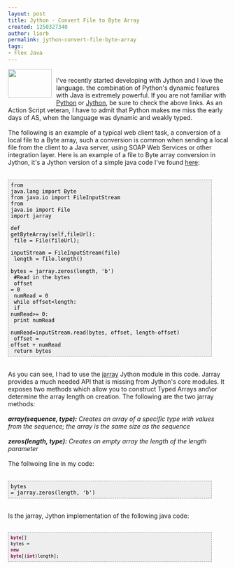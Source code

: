 ```yaml
---
layout: post
title: Jython - Convert File to Byte Array
created: 1250327340
author: liorb
permalink: jython-convert-file-byte-array
tags:
- Flex Java
---
```

<a onblur="try {parent.deselectBloggerImageGracefully();} catch(e) {}" href="http://4.bp.blogspot.com/_tECzk8Tdl88/SoZ93xag3jI/AAAAAAAAAEA/aQ_fwjPOr90/s1600-h/jython-logo.jpg"><img style="margin: 0pt 10px 10px 0pt; float: left; cursor: pointer; width: 100px; height: 65px;" src="http://4.bp.blogspot.com/_tECzk8Tdl88/SoZ93xag3jI/AAAAAAAAAEA/aQ_fwjPOr90/s400/jython-logo.jpg" alt="" id="BLOGGER_PHOTO_ID_5370118002796715570" border="0" /></a><br />I've recently started developing with Jython and I love the language. the combination of Python's dynamic features with Java is extremely powerful. If you are not familiar with <a href="http://www.python.org/">Python</a> or <a href="http://www.jython.org/">Jython</a>, be sure to check the above links. As an Action Script veteran, I have to admit that Python makes me miss the early days of AS, when the language was dynamic and weakly typed.<br /><br />The following is an example of a typical web client task, a conversion of a local file to a Byte array, such a conversion is common when sending a local file from the client to a Java server, using SOAP Web Services or other integration layer. Here is an example of a file to Byte array conversion in Jython, it's a Jython version of a simple java code I've found <a href="http://www.java-tips.org/java-se-tips/java.io/reading-a-file-into-a-byte-array.html">here</a>:<br /><br /><pre face="Andale Mono,Lucida Console,Monaco,fixed,monospace" size="12px" style="border: 1px dashed rgb(153, 153, 153); padding: 5px; overflow: auto; color: rgb(0, 0, 0); background-color: rgb(238, 238, 238); line-height: 14px; width: 90%;"><code>from java.lang import Byte<br />from java.io import FileInputStream<br />from java.io import File<br />import jarray<br /><br />def getByteArray(self,fileUrl):<br />  file = File(fileUrl);<br />  inputStream = FileInputStream(file)<br />  length = file.length()<br />  bytes = jarray.zeros(length, 'b')<br />  #Read in the bytes<br />  offset = 0<br />  numRead = 0<br />  while offset<length:<br />      if numRead>= 0:<br />          print numRead<br />          numRead=inputStream.read(bytes, offset, length-offset)<br />          offset = offset + numRead<br />  return bytes<br /></code></pre><br />As you can see, I had to use the <a href="http://book.opensourceproject.org.cn/lamp/python/pythonjava/opensource/0201616165_ch11lev1sec4.html">jarray</a> Jython module in this code. Jarray provides a much needed API that is missing from Jython's core modules. It exposes two methods which allow you to construct Typed Arrays and\or determine the array length on creation. The following are the two jarray methods:<span style="font-weight: bold;"><br /><br /><span style="font-style: italic;">array(sequence, type):</span></span><span style="font-style: italic;"> Creates an array of a specific type with values from the sequence; the array is the same size as the sequence</span><span style="font-weight: bold; font-style: italic;"><br /><br />zeros(length, type):</span><span style="font-style: italic;"> Creates an empty array the length of the length parameter</span><br /><br />The follwoing line in my code:<br /><br /><pre face="Andale Mono,Lucida Console,Monaco,fixed,monospace" size="12px" style="border: 1px dashed rgb(153, 153, 153); padding: 5px; overflow: auto; color: rgb(0, 0, 0); background-color: rgb(238, 238, 238); line-height: 14px; width: 90%;"><code>bytes = jarray.zeros(length, 'b')</code></pre><br />Is the jarray, Jython implementation of the following java code:<br /><br /><pre style="border: 1px dashed rgb(153, 153, 153); padding: 5px; overflow: auto; font-family: Andale Mono,Lucida Console,Monaco,fixed,monospace; color: rgb(0, 0, 0); background-color: rgb(238, 238, 238); font-size: 12px; line-height: 14px; width: 90%;"><code><span style="color: rgb(127, 0, 85);"><b>byte</b></span><span style="color: rgb(0, 0, 0);">[] </span><span style="color: rgb(0, 0, 0);">bytes = </span><span style="color: rgb(127, 0, 85);"><b>new </b></span><span style="color: rgb(127, 0, 85);"><b>byte</b></span><span style="color: rgb(0, 0, 0);">[(</span><span style="color: rgb(127, 0, 85);"><b>int</b></span><span style="color: rgb(0, 0, 0);">)</span><span style="color: rgb(0, 0, 0);">length</span><span style="color: rgb(0, 0, 0);">]</span><span style="color: rgb(0, 0, 0);">;</span></code></pre>
